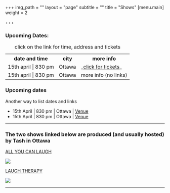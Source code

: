 +++
img_path = ""
layout = "page"
subtitle = ""
title = "Shows"
[menu.main]
weight = 2

+++
### Upcoming Dates:

<table>

<caption>click on the link for time, address and tickets</caption>

<tr><th>date and time</th> <th>city</th>  
<th>more info</th> </tr>

<tr> <td>15th april | 830 pm</td><td>Ottawa</td>  
<td><a href="[https://www.eventbrite.ca/e/all-you-can-laugh-tickets-39145960622](https://www.eventbrite.ca/e/all-you-can-laugh-tickets-39145960622 "https://www.eventbrite.ca/e/all-you-can-laugh-tickets-39145960622")">_click for tickets_</a></td> </tr>

<tr> <td>15th april | 830 pm</td> <td>Ottawa</td>  
<td>more info (no links)</td> </tr>

</table>

### Upcoming dates 

Another way to list dates and links 

* 15th April | 830 pm | Ottawa | [Venue ](https://www.instagram.com/comedyottawa/)
* 15th April | 830 pm | Ottawa | [Venue ](https://www.instagram.com/comedyottawa/)

***

### The two shows linked below are produced (and usually hosted) by Tash in Ottawa

[ALL YOU CAN LAUGH](https://www.eventbrite.ca/e/all-you-can-laugh-tickets-39145960622 "AYCL")

![](/images/banner_aycl.jpg)

[LAUGH THERAPY](https://www.eventbrite.ca/e/laugh-therapy-tickets-83344871755 "LT")

![](/images/banner.jpg)

***